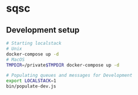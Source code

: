 # sqsc

## Development setup
```bash
# Starting localstack
# Unix
docker-compose up -d
# MacOS
TMPDIR=/private$TMPDIR docker-compose up -d

# Populating queues and messages for Development
export LOCALSTACK=1
bin/populate-dev.js
```
